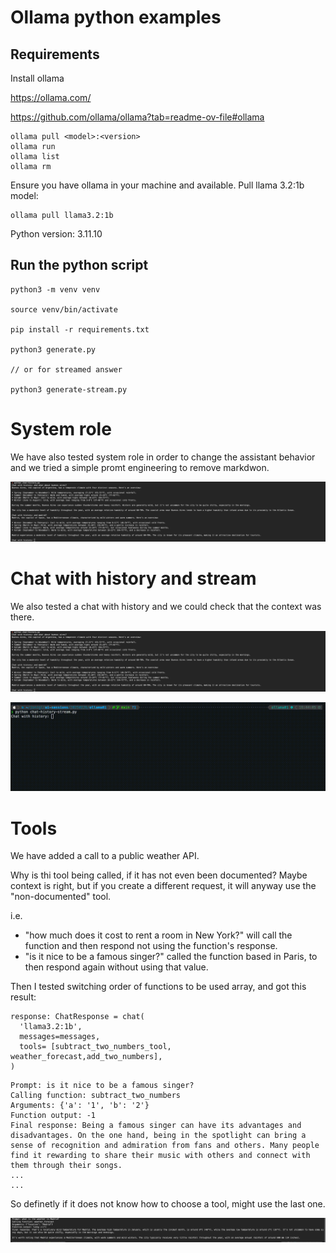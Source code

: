# Ollama python examples

## Requirements

Install ollama 

https://ollama.com/

https://github.com/ollama/ollama?tab=readme-ov-file#ollama

```
ollama pull <model>:<version>
ollama run
ollama list
ollama rm
```

Ensure you have ollama in your machine and available. Pull llama 3.2:1b model:
```
ollama pull llama3.2:1b
```

Python version: 3.11.10

## Run the python script

```
python3 -m venv venv

source venv/bin/activate

pip install -r requirements.txt

python3 generate.py

// or for streamed answer

python3 generate-stream.py
```

# System role

We have also tested system role in order to change the assistant behavior and we tried a simple promt engineering to remove markdwon. 


![alt text](img/chat-example.png)


# Chat with history and stream
We also tested a chat with history and we could check that the context was there.

![alt text](img/chat-example.png)

![alt text](img/chat-history-stream.gif)


# Tools 

We have added a call to a public weather API.

Why is thi tool being called, if it has not even been documented? Maybe context is right, but if you create a different request, it will anyway use the "non-documented" tool. 

i.e. 
- "how much does it cost to rent a room in New York?" will call the function and then respond not using the function's response.
- "is it nice to be a famous singer?" called the function based in Paris, to then respond again without using that value.


Then I tested switching order of functions to be used array, and got this result:

```
response: ChatResponse = chat(
  'llama3.2:1b',
  messages=messages,
  tools= [subtract_two_numbers_tool, weather_forecast,add_two_numbers],
)
```

```
Prompt: is it nice to be a famous singer?
Calling function: subtract_two_numbers
Arguments: {'a': '1', 'b': '2'}
Function output: -1
Final response: Being a famous singer can have its advantages and disadvantages. On the one hand, being in the spotlight can bring a sense of recognition and admiration from fans and others. Many people find it rewarding to share their music with others and connect with them through their songs.
...
...

```

So definetly if it does not know how to choose a tool, might use the last one.

![alt text](img/tools.png)
